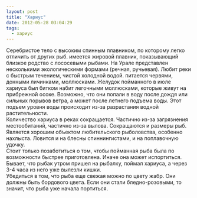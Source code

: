 ```yaml
---
layout: post
title: "Хариус"
date: 2012-05-28 03:04:29
tags:
  - хариус
---
```

Серебристое тело с высоким спинным плавником, по которому легко отличить
от других рыб. имеется жировой плавник, показывающий близкое родство с
лососевыми рыбами. На Урале представлен несколькими экологическими
формами (речная, ручьевая). Любит реки с быстрым течением, чистой
холодной водой. питается червями, донными личинками, моллюсками. Желудок
пойманного в июле хариуса был битком набит легочными моллюсками, которые
живут на прибрежной осоке. Возможно, что они попали в воду после дождя
или сильных порывов ветра, а может после летнего подъема воды. Этот
подъем уровня воды происходит из-за разрастания водной растительности.  
Количество хариуса в реках сокращается. Частично из-за загрязнения
местообитаний, частично из-за вылова. Сокращаются и размеры рыб.   
Является хорошим объектом любительского рыболовства, особенно нахлыста.
Ловится и на блесны спиннингистами, и на поплавочную удочку.  
Стоит только позаботиться о том, чтобы пойманная рыба была по
возможности быстрее приготовлена. Иначе она может испортиться. Бывает,
что рыбак утром пришел на рыбалку, поймал хариуса, а через 3-4 часа из
него уже вылезли кишки.  
Убедиться в том, что рыба еще свежая можно по цвету жабр. Они должны
быть бордового цвета. Если они стали бледно-розовыми, то значит, что
рыба уже начала портиться.

